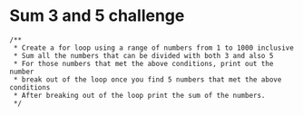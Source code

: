 # Sum 3 and 5 challenge

	/**
	 * Create a for loop using a range of numbers from 1 to 1000 inclusive
	 * Sum all the numbers that can be divided with both 3 and also 5
	 * For those numbers that met the above conditions, print out the number
	 * break out of the loop once you find 5 numbers that met the above conditions
	 * After breaking out of the loop print the sum of the numbers.
	 */
